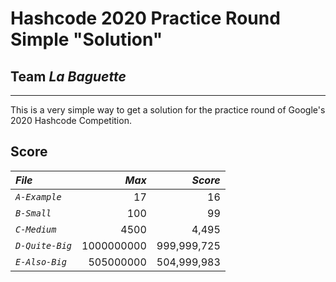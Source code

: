 # Hashcode 2020 Practice Round Simple "Solution"

## **Team** *La Baguette*

---
This is a very simple way to get a solution for the practice round of Google's 2020 Hashcode Competition.

## Score

| ***File*** | ***Max*** | ***Score*** |
| :---- | ---: | -----: |
| *`A-Example`* | 17 | 16 |
| *`B-Small`* | 100 | 99 |
| *`C-Medium`* | 4500 | 4,495 |
| *`D-Quite-Big`* | 1000000000 | 999,999,725 |
| *`E-Also-Big`* | 505000000 | 504,999,983 |
